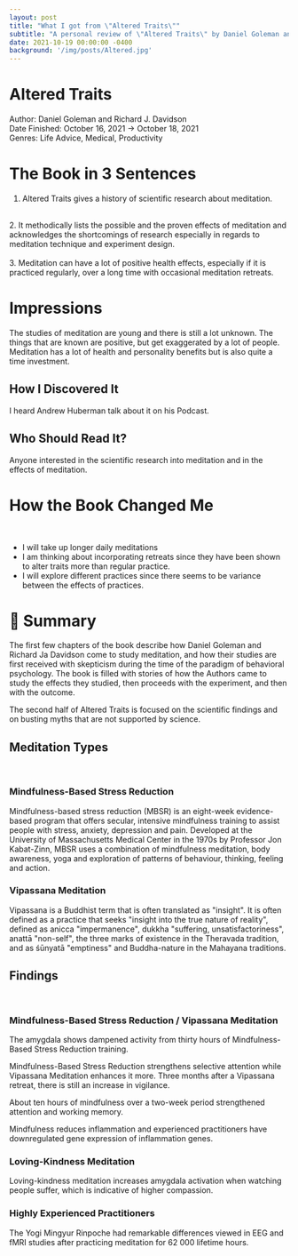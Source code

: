 ```yaml
---
layout: post
title: "What I got from \"Altered Traits\""
subtitle: "A personal review of \"Altered Traits\" by Daniel Goleman and Richard J. Davidson"
date: 2021-10-19 00:00:00 -0400
background: '/img/posts/Altered.jpg'
---
```


# Altered Traits

Author: Daniel Goleman and Richard J. Davidson \
Date Finished: October 16, 2021 → October 18, 2021 \
Genres: Life Advice, Medical, Productivity 

#  The Book in 3 Sentences 

1. Altered Traits gives a history of scientific research about meditation. <br>
<br>
2. It methodically lists the possible and the proven effects of meditation and acknowledges the shortcomings of research especially in regards to meditation technique and experiment design. 
<br>
<br>
3. Meditation can have a lot of positive health effects, especially if it is practiced regularly, over a long time with occasional meditation retreats.

#  Impressions

The studies of meditation are young and there is still a lot unknown. The things that are known are positive, but get exaggerated by a lot of people. Meditation has a lot of health and personality benefits but is also quite a time investment.  

## How I Discovered It

I heard Andrew Huberman talk about it on his Podcast.

## Who Should Read It?

Anyone interested in the scientific research into meditation and in the effects of meditation.

#  How the Book Changed Me
<br>

- I will take up longer daily meditations
- I am thinking about incorporating retreats since they have been shown to alter traits more than regular practice.
- I will explore different practices since there seems to be variance between the effects of practices.

# 📒 Summary

The first few chapters of the book describe how Daniel Goleman and Richard Ja Davidson come to study meditation, and how their studies are first received with skepticism during the time of the paradigm of behavioral psychology. The book is filled with stories of how the Authors came to study the effects they studied, then proceeds with the experiment, and then with the outcome. 

The second half of Altered Traits is focused on the scientific findings and on busting myths that are not supported by science.

## Meditation Types
<br>

### Mindfulness-Based Stress Reduction

Mindfulness-based stress reduction (MBSR) is an eight-week evidence-based program that offers secular, intensive mindfulness training to assist people with stress, anxiety, depression and pain. Developed at the University of Massachusetts Medical Center in the 1970s by Professor Jon Kabat-Zinn, MBSR uses a combination of mindfulness meditation, body awareness, yoga and exploration of patterns of behaviour, thinking, feeling and action.

### Vipassana Meditation

Vipassana is a Buddhist term that is often translated as "insight".  It is often defined as a practice that seeks "insight into the true nature of reality", defined as anicca "impermanence", dukkha "suffering, unsatisfactoriness", anattā "non-self", the three marks of existence in the Theravada tradition, and as śūnyatā "emptiness" and Buddha-nature in the Mahayana traditions.

## Findings
<br>

### Mindfulness-Based Stress Reduction / Vipassana Meditation

The amygdala shows dampened activity from thirty hours of Mindfulness-Based Stress Reduction training.

Mindfulness-Based Stress Reduction strengthens selective attention while Vipassana Meditation enhances it more. Three months after a Vipassana retreat, there is still an increase in vigilance.

About ten hours of mindfulness over a two-week period strengthened attention and working memory. 

Mindfulness reduces inflammation and experienced practitioners have downregulated gene expression of inflammation genes.

### Loving-Kindness Meditation

Loving-kindness meditation increases amygdala activation when watching people suffer, which is indicative of higher compassion.

### Highly Experienced Practitioners

The Yogi Mingyur Rinpoche had remarkable differences viewed in EEG and fMRI studies after practicing meditation for 62 000 lifetime hours.